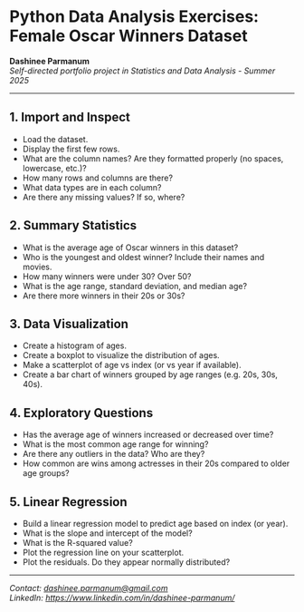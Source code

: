 # Python Data Analysis Exercises: Female Oscar Winners Dataset

**Dashinee Parmanum**  
*Self-directed portfolio project in Statistics and Data Analysis - Summer 2025*

---
## 1. Import and Inspect
- Load the dataset.
- Display the first few rows.
- What are the column names? Are they formatted properly (no spaces, lowercase, etc.)?
- How many rows and columns are there?
- What data types are in each column?
- Are there any missing values? If so, where?

## 2. Summary Statistics
- What is the average age of Oscar winners in this dataset?
- Who is the youngest and oldest winner? Include their names and movies.
- How many winners were under 30? Over 50?
- What is the age range, standard deviation, and median age?
- Are there more winners in their 20s or 30s?

## 3. Data Visualization
- Create a histogram of ages.
- Create a boxplot to visualize the distribution of ages.
- Make a scatterplot of age vs index (or vs year if available).
- Create a bar chart of winners grouped by age ranges (e.g. 20s, 30s, 40s).

## 4. Exploratory Questions
- Has the average age of winners increased or decreased over time?
- What is the most common age range for winning?
- Are there any outliers in the data? Who are they?
- How common are wins among actresses in their 20s compared to older age groups?

## 5. Linear Regression
- Build a linear regression model to predict age based on index (or year).
- What is the slope and intercept of the model?
- What is the R-squared value?
- Plot the regression line on your scatterplot.
- Plot the residuals. Do they appear normally distributed?

---
*Contact: dashinee.parmanum@gmail.com*  
*LinkedIn: https://www.linkedin.com/in/dashinee-parmanum/*
